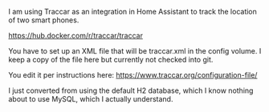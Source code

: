I am using Traccar as an integration in Home Assistant to track
the location of two smart phones.

https://hub.docker.com/r/traccar/traccar

You have to set up an XML file that will be traccar.xml in the config volume.
I keep a copy of the file here but currently not checked into git.

You edit it per instructions here:
https://www.traccar.org/configuration-file/


I just converted from using the default H2 database, which I know nothing about
to use MySQL, which I actually understand.

